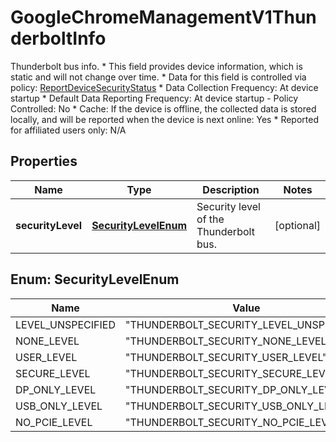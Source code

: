 

# GoogleChromeManagementV1ThunderboltInfo

Thunderbolt bus info. * This field provides device information, which is static and will not change over time. * Data for this field is controlled via policy: [ReportDeviceSecurityStatus](https://chromeenterprise.google/policies/#ReportDeviceSecurityStatus) * Data Collection Frequency: At device startup * Default Data Reporting Frequency: At device startup - Policy Controlled: No * Cache: If the device is offline, the collected data is stored locally, and will be reported when the device is next online: Yes * Reported for affiliated users only: N/A

## Properties

| Name | Type | Description | Notes |
|------------ | ------------- | ------------- | -------------|
|**securityLevel** | [**SecurityLevelEnum**](#SecurityLevelEnum) | Security level of the Thunderbolt bus. |  [optional] |



## Enum: SecurityLevelEnum

| Name | Value |
|---- | -----|
| LEVEL_UNSPECIFIED | &quot;THUNDERBOLT_SECURITY_LEVEL_UNSPECIFIED&quot; |
| NONE_LEVEL | &quot;THUNDERBOLT_SECURITY_NONE_LEVEL&quot; |
| USER_LEVEL | &quot;THUNDERBOLT_SECURITY_USER_LEVEL&quot; |
| SECURE_LEVEL | &quot;THUNDERBOLT_SECURITY_SECURE_LEVEL&quot; |
| DP_ONLY_LEVEL | &quot;THUNDERBOLT_SECURITY_DP_ONLY_LEVEL&quot; |
| USB_ONLY_LEVEL | &quot;THUNDERBOLT_SECURITY_USB_ONLY_LEVEL&quot; |
| NO_PCIE_LEVEL | &quot;THUNDERBOLT_SECURITY_NO_PCIE_LEVEL&quot; |




